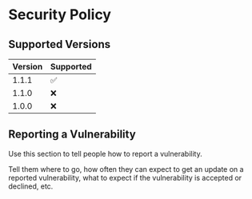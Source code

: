 # Security Policy

## Supported Versions

| Version | Supported          |
| ------- | ------------------ |
| 1.1.1   | :white_check_mark: |
| 1.1.0   | :x:                |
| 1.0.0   | :x:                |

## Reporting a Vulnerability

Use this section to tell people how to report a vulnerability.

Tell them where to go, how often they can expect to get an update on a
reported vulnerability, what to expect if the vulnerability is accepted or
declined, etc.

